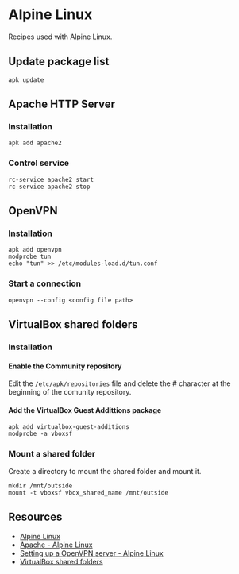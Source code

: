 # Alpine Linux
Recipes used with Alpine Linux.

## Update package list
```
apk update
```

## Apache HTTP Server
### Installation
```
apk add apache2
```

### Control service
```
rc-service apache2 start
rc-service apache2 stop
```

## OpenVPN
### Installation
```
apk add openvpn
modprobe tun
echo "tun" >> /etc/modules-load.d/tun.conf
```

### Start a connection
```
openvpn --config <config file path>
```

## VirtualBox shared folders
### Installation
#### Enable the Community repository
Edit the `/etc/apk/repositories` file and delete the # character at the beginning of the comunity repository.

#### Add the VirtualBox Guest Addittions package
```
apk add virtualbox-guest-additions
modprobe -a vboxsf
```

### Mount a shared folder
Create a directory to mount the shared folder and mount it.
```
mkdir /mnt/outside
mount -t vboxsf vbox_shared_name /mnt/outside
```

## Resources
- [Alpine Linux](https://alpinelinux.org/)
- [Apache - Alpine Linux](https://wiki.alpinelinux.org/wiki/Apache)
- [Setting up a OpenVPN server - Alpine Linux](https://wiki.alpinelinux.org/wiki/Setting_up_a_OpenVPN_server)
- [VirtualBox shared folders](https://wiki.alpinelinux.org/wiki/VirtualBox_shared_folders)
